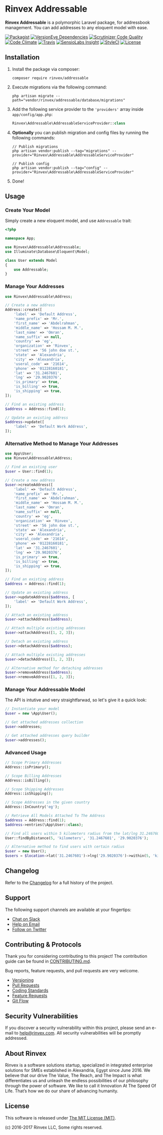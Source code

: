 # Rinvex Addressable

**Rinvex Addressable** is a polymorphic Laravel package, for addressbook management. You can add addresses to any eloquent model with ease.

[![Packagist](https://img.shields.io/packagist/v/rinvex/addressable.svg?label=Packagist&style=flat-square)](https://packagist.org/packages/rinvex/addressable)
[![VersionEye Dependencies](https://img.shields.io/versioneye/d/php/rinvex:addressable.svg?label=Dependencies&style=flat-square)](https://www.versioneye.com/php/rinvex:addressable/)
[![Scrutinizer Code Quality](https://img.shields.io/scrutinizer/g/rinvex/addressable.svg?label=Scrutinizer&style=flat-square)](https://scrutinizer-ci.com/g/rinvex/addressable/)
[![Code Climate](https://img.shields.io/codeclimate/github/rinvex/addressable.svg?label=CodeClimate&style=flat-square)](https://codeclimate.com/github/rinvex/addressable)
[![Travis](https://img.shields.io/travis/rinvex/addressable.svg?label=TravisCI&style=flat-square)](https://travis-ci.org/rinvex/addressable)
[![SensioLabs Insight](https://img.shields.io/sensiolabs/i/e925718d-bb6a-4cde-a7e4-666528596e9a.svg?label=SensioLabs&style=flat-square)](https://insight.sensiolabs.com/projects/e925718d-bb6a-4cde-a7e4-666528596e9a)
[![StyleCI](https://styleci.io/repos/77295377/shield)](https://styleci.io/repos/77295377)
[![License](https://img.shields.io/packagist/l/rinvex/addressable.svg?label=License&style=flat-square)](https://github.com/rinvex/addressable/blob/develop/LICENSE)


## Installation

1. Install the package via composer:
    ```shell
    composer require rinvex/addressable
    ```

2. Execute migrations via the following command:
    ```
    php artisan migrate --path="vendor/rinvex/addressable/database/migrations"
    ```

3. Add the following service provider to the `'providers'` array inside `app/config/app.php`:
    ```php
    Rinvex\Addressable\AddressableServiceProvider::class
    ```

4. **Optionally** you can publish migration and config files by running the following commands:
    ```shell
    // Publish migrations
    php artisan vendor:publish --tag="migrations" --provider="Rinvex\Addressable\AddressableServiceProvider"

    // Publish config
    php artisan vendor:publish --tag="config" --provider="Rinvex\Addressable\AddressableServiceProvider"
    ```

5. Done!


## Usage

### Create Your Model

Simply create a new eloquent model, and use `Addressable` trait:
``` php
<?php

namespace App;

use Rinvex\Addressable\Addressable;
use Illuminate\Database\Eloquent\Model;

class User extends Model
{
    use Addressable;
}
```

### Manage Your Addresses

```php
use Rinvex\Addressable\Address;

// Create a new address
Address::create([
    'label' => 'Default Address',
    'name_prefix' => 'Mr.',
    'first_name' => 'Abdelrahman',
    'middle_name' => 'Hossam M. M.',
    'last_name' => 'Omran',
    'name_suffix' => null,
    'country' => 'eg',
    'organization' => 'Rinvex',
    'street' => '56 john doe st.',
    'state' => 'Alexandria',
    'city' => 'Alexandria',
    'useral_code' => '21614',
    'phone' => '01228160181',
    'lat' => '31.2467601',
    'lng' => '29.9020376',
    'is_primary' => true,
    'is_billing' => true,
    'is_shipping' => true,
]);

// Find an existing address
$address = Address::find(1);

// Update an existing address
$address->update([
    'label' => 'Default Work Address',
]);
```

### Alternative Method to Manage Your Addresses

```php
use App\User;
use Rinvex\Addressable\Address;

// Find an existing user
$user = User::find(1);

// Create a new address
$user->createAddress([
    'label' => 'Default Address',
    'name_prefix' => 'Mr.',
    'first_name' => 'Abdelrahman',
    'middle_name' => 'Hossam M. M.',
    'last_name' => 'Omran',
    'name_suffix' => null,
    'country' => 'eg',
    'organization' => 'Rinvex',
    'street' => '56 john doe st.',
    'state' => 'Alexandria',
    'city' => 'Alexandria',
    'useral_code' => '21614',
    'phone' => '01228160181',
    'lat' => '31.2467601',
    'lng' => '29.9020376',
    'is_primary' => true,
    'is_billing' => true,
    'is_shipping' => true,
]);

// Find an existing address
$address = Address::find(1);

// Update an existing address
$user->updateAddress($address, [
    'label' => 'Default Work Address',
]);

// Attach an existing address
$user->attachAddress($address);

// Attach multiple existing addresses
$user->attachAddress([1, 2, 3]);

// Detach an existing address
$user->detachAddress($address);

// Attach multiple existing addresses
$user->detachAddress([1, 2, 3]);

// Alternative method for detaching addresses
$user->removeAddress($address);
$user->removeAddress([1, 2, 3]);
```

### Manage Your Addressable Model

The API is intutive and very straightfarwad, so let's give it a quick look:
```php
// Instantiate your model
$user = new \App\User();

// Get attached addresses collection
$user->addresses;

// Get attached addresses query builder
$user->addresses();
```

### Advanced Usage

```php
// Scope Primary Addresses
Address::isPrimary();

// Scope Billing Addresses
Address::isBilling();

// Scope Shipping Addresses
Address::isShipping();

// Scope Addresses in the given country
Address::InCountry('eg');

// Retrieve All Models Attached To The Address
$address = Address::find(1);
$address->entries(\App\User::class);

// Find all users within 5 kilometers radius from the lat/lng 31.2467601/29.9020376
User::findByDistance(5, 'kilometers', '31.2467601', '29.9020376');

// Alternative method to find users with certain radius
$user = new User();
$users = $location->lat('31.2467601')->lng('29.9020376')->within(5, 'kilometers')->get();
```


## Changelog

Refer to the [Changelog](CHANGELOG.md) for a full history of the project.


## Support

The following support channels are available at your fingertips:

- [Chat on Slack](http://chat.rinvex.com)
- [Help on Email](mailto:help@rinvex.com)
- [Follow on Twitter](https://twitter.com/rinvex)


## Contributing & Protocols

Thank you for considering contributing to this project! The contribution guide can be found in [CONTRIBUTING.md](CONTRIBUTING.md).

Bug reports, feature requests, and pull requests are very welcome.

- [Versioning](CONTRIBUTING.md#versioning)
- [Pull Requests](CONTRIBUTING.md#pull-requests)
- [Coding Standards](CONTRIBUTING.md#coding-standards)
- [Feature Requests](CONTRIBUTING.md#feature-requests)
- [Git Flow](CONTRIBUTING.md#git-flow)


## Security Vulnerabilities

If you discover a security vulnerability within this project, please send an e-mail to [help@rinvex.com](help@rinvex.com). All security vulnerabilities will be promptly addressed.


## About Rinvex

Rinvex is a software solutions startup, specialized in integrated enterprise solutions for SMEs established in Alexandria, Egypt since June 2016. We believe that our drive The Value, The Reach, and The Impact is what differentiates us and unleash the endless possibilities of our philosophy through the power of software. We like to call it Innovation At The Speed Of Life. That’s how we do our share of advancing humanity.


## License

This software is released under [The MIT License (MIT)](LICENSE).

(c) 2016-2017 Rinvex LLC, Some rights reserved.
